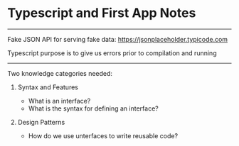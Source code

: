 # Typescript and First App Notes

---

Fake JSON API for serving fake data:
https://jsonplaceholder.typicode.com

Typescript purpose is to give us errors prior to compilation and running

---

Two knowledge categories needed:

1. Syntax and Features

   - What is an interface?
   - What is the syntax for defining an interface?

2. Design Patterns

   - How do we use unterfaces to write reusable code?
